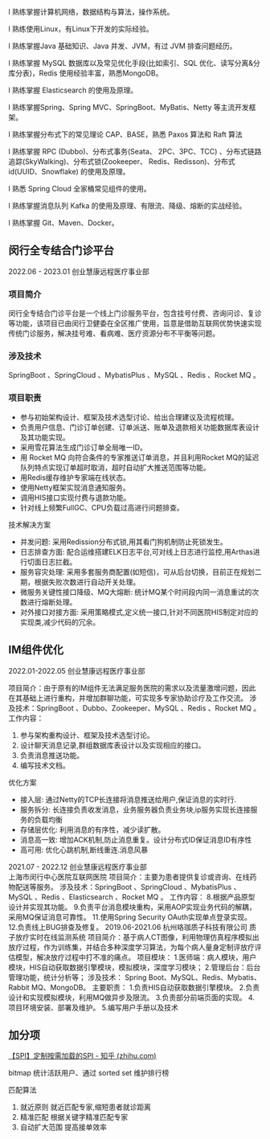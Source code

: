 l 熟练掌握计算机网络，数据结构与算法，操作系统。

l 熟练使用Linux，有Linux下开发的实际经验。

l 熟练掌握Java 基础知识、Java 并发、JVM，有过 JVM 排查问题经历。

l 熟练掌握 MySQL 数据库以及常见优化手段(比如索引、SQL 优化、读写分离&分库分表)，Redis 使用经验丰富，熟悉MongoDB。

l 熟练掌握 Elasticsearch 的使用及原理。

l 熟练掌握Spring、Spring MVC、SpringBoot、MyBatis、Netty 等主流开发框架。

l 熟练掌握分布式下的常见理论 CAP、BASE，熟悉 Paxos 算法和 Raft 算法

l 熟练掌握 RPC (Dubbo)、分布式事务(Seata、 2PC、3PC、TCC) 、分布式链路追踪(SkyWalking)、分布式锁(Zookeeper、 Redis、Redisson)、分布式 id(UUID、Snowflake) 的使用及原理。

l 熟悉 Spring Cloud 全家桶常见组件的使用。

l 熟练掌握消息队列 Kafka 的使用及原理、有限流、降级、熔断的实战经验。

l 熟练掌握 Git、Maven、Docker。

## 闵行全专结合门诊平台

2022.06 - 2023.01   创业慧康远程医疗事业部                    
### 项目简介
闵行全专结合门诊平台是一个线上门诊服务平台，包含挂号付费、咨询问诊、复诊等功能，该项目已由闵行卫健委在全区推广使用，旨意是借助互联网优势快速实现传统门诊服务，解决挂号难、看病难、医疗资源分布不平衡等问题。
### 涉及技术
SpringBoot 、SpringCloud 、MybatisPlus 、MySQL 、Redis 、Rocket MQ 。
### 项目职责
- 参与初始架构设计、框架及技术选型讨论、给出合理建议及流程梳理。
- 负责用户信息、门诊订单创建、订单派送、账单及退款相关功能数据库表设计及其功能实现。
- 采用雪花算法生成门诊订单全局唯一ID。
- 用 Rocket MQ 向符合条件的专家推送订单消息，并且利用Rocket MQ的延迟队列特点实现订单超时取消，超时自动扩大推送范围等功能。
- 用Redis缓存维护专家端在线状态。
- 使用Netty框架实现消息通知服务。
- 调用HIS接口实现付费与退款功能。
- 针对线上频繁FullGC、CPU负载过高进行问题排查。

技术解决方案

- 并发问题: 采用Redission分布式锁,用其看门狗机制防止死锁发生。
- 日志排查方面: 配合运维搭建ELK日志平台,可对线上日志进行监控,用Arthas进行切面日志拦截。
- 服务容灾处理:  采用多套服务商配置(如短信)，可从后台切换，目前正在规划二期，根据失败次数进行自动开关处理。
- 微服务关键性接口降级、MQ大熔断:  统计MQ某个时间段内同一消息重试的次数进行熔断处理。
- 对外接口对接方面:  采用策略模式,定义统一接口,针对不同医院HIS制定对应的实现类,减少代码的冗余。

## IM组件优化

2022.01-2022.05                                                             创业慧康远程医疗事业部                                   

项目简介：由于原有的IM组件无法满足服务医院的需求以及流量激增问题，因此在其基础上进行重构，并增加群聊功能，可实现多专家协助诊疗及工作交流。
涉及技术：SpringBoot 、Dubbo、Zookeeper、MySQL 、Redis 、Rocket MQ 。
工作内容：

1. 参与架构重构设计、框架及技术选型讨论。
2. 设计聊天消息记录,群组数据库表设计以及实现相应的接口。
3. 负责消息推送功能。
4. 编写技术文档。

优化方案

- 接入层: 通过Netty的TCP长连接将消息推送给用户,保证消息的实时行. 
- 服务拆分:  长连接负责收发消息，业务服务器负责业务块,ip服务实现长连接服务的负载均衡 
- 存储层优化:  利用消息的有序性，减少读扩散。
- 消息高一致:  增加ACK机制,防止消息重复。设计分布式ID保证消息ID有序性
- 高可用: 优化心跳机制,断线重连.消息风暴



2021.07 - 2022.12                                                                                                   创业慧康远程医疗事业部             
上海市闵行中心医院互联网医院
项目简介：主要为患者提供复诊或咨询、在线药物配送等服务。
涉及技术：SpringBoot 、SpringCloud 、MybatisPlus 、MySQL 、Redis 、Elasticsearch 、Rocket MQ 。
工作内容：
8.根据产品原型设计并实现其功能。
9.负责平台消息模块重构，采用AOP实现业务代码的解耦，采用MQ保证消息可靠性。
11.使用Spring Security OAuth实现单点登录实现。
12.负责线上BUG排查及修复。
2019.06-2021.06	杭州珞珈质子科技有限公司	质子放疗实时在线监测系统
项目简介：基于病人CT图像，利用物理仿真程序模拟出放疗过程，作为训练集，并结合多种深度学习算法，为每个病人量身定制评放疗评估模型，解决放疗过程中打不准的痛点。
项目模块：
1.医师端：病人模块，用户模块，HIS自动获取数据引擎模块，模拟模块，深度学习模块；
2.管理后台：后台管理功能，统计分析等；
涉及技术：
Spring Boot、MySQL、Redis、Mybatis、Rabbit MQ、MongoDB。
主要职责：
1.负责HIS自动获取数据引擎模块。
2.负责设计和实现模拟模块，利用MQ做异步及限流。
3.负责部分前端页面的实现。
4.项目环境安装、部署及维护。
5.编写用户手册以及技术

## 加分项

[【SPI】定制按需加载的SPI - 知乎 (zhihu.com)](https://zhuanlan.zhihu.com/p/571244036)

bitmap 统计活跃用户、通过 sorted set 维护排行榜



























匹配算法

1. 就近原则    就近匹配专家,缩短患者就诊距离
2. 精准匹配    根据关键字精准匹配专家
3. 自动扩大范围   提高接单效率

